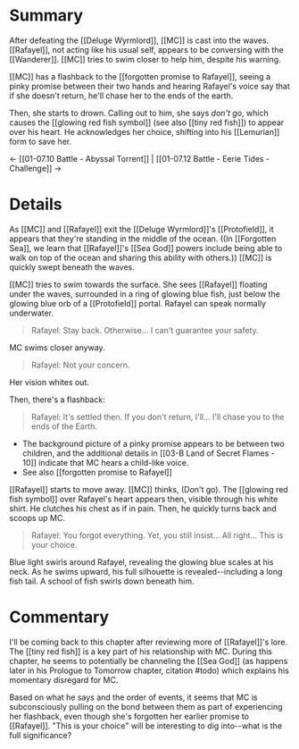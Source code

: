 # Summary
After defeating the [[Deluge Wyrmlord]], [[MC]] is cast into the waves. [[Rafayel]], not acting like his usual self, appears to be conversing with the [[Wanderer]]. [[MC]] tries to swim closer to help him, despite his warning. 

[[MC]] has a flashback to the [[forgotten promise to Rafayel]], seeing a pinky promise between their two hands and hearing Rafayel's voice say that if she doesn't return, he'll chase her to the ends of the earth. 

Then, she starts to drown. Calling out to him, she says *don't go*, which causes the [[glowing red fish symbol]] (see also [[tiny red fish]]) to appear over his heart. He acknowledges her choice, shifting into his [[Lemurian]] form to save her.

← [[01-07.10 Battle - Abyssal Torrent]] | [[01-07.12 Battle - Eerie Tides - Challenge]] →

# Details
As [[MC]] and [[Rafayel]] exit the [[Deluge Wyrmlord]]'s [[Protofield]], it appears that they're standing in the middle of the ocean. ((In [[Forgotten Sea]], we learn that [[Rafayel]]'s [[Sea God]] powers include being able to walk on top of the ocean and sharing this ability with others.)) [[MC]] is quickly swept beneath the waves.

[[MC]] tries to swim towards the surface. She sees [[Rafayel]] floating under the waves, surrounded in a ring of glowing blue fish, just below the glowing blue orb of a [[Protofield]] portal. Rafayel can speak normally underwater.

> Rafayel: Stay back. Otherwise... I can't guarantee your safety.

MC swims closer anyway. 

> Rafayel: Not your concern. 

Her vision whites out.

Then, there's a flashback:

> Rafayel: It's settled then. If you don't return, I'll... I'll chase you to the ends of the Earth.
* The background picture of a pinky promise appears to be between two children, and the additional details in [[03-B Land of Secret Flames - 10]] indicate that MC hears a child-like voice.
* See also [[forgotten promise to Rafayel]]

[[Rafayel]] starts to move away. [[MC]] thinks, (Don't go). The [[glowing red fish symbol]] over Rafayel's heart appears then, visible through his white shirt. He clutches his chest as if in pain. Then, he quickly turns back and scoops up MC.

> Rafayel: You forgot everything. Yet, you still insist... All right... This is your choice.

Blue light swirls around Rafayel, revealing the glowing blue scales at his neck. As he swims upward, his full silhouette is revealed--including a long fish tail. A school of fish swirls down beneath him.

# Commentary
I'll be coming back to this chapter after reviewing more of [[Rafayel]]'s lore. The [[tiny red fish]] is a key part of his relationship with MC. During this chapter, he seems to potentially be channeling the [[Sea God]] (as happens later in his Prologue to Tomorrow chapter, citation #todo) which explains his momentary disregard for MC.

Based on what he says and the order of events, it seems that MC is subconsciously pulling on the bond between them as part of experiencing her flashback, even though she's forgotten her earlier promise to [[Rafayel]]. "This is your choice" will be interesting to dig into--what is the full significance?